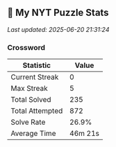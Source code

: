 

<!-- NYT_STATS_START -->
## 🧩 My NYT Puzzle Stats

*Last updated: 2025-06-20 21:31:24*

### Crossword

| Statistic | Value |
|-----------|-------|
| Current Streak | 0 |
| Max Streak | 5 |
| Total Solved | 235 |
| Total Attempted | 872 |
| Solve Rate | 26.9% |
| Average Time | 46m 21s |


<!-- NYT_STATS_END -->

